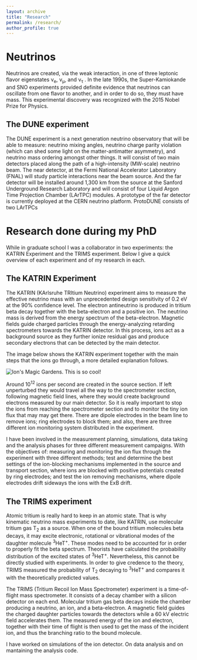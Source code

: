 ```yaml
---
layout: archive
title: "Research"
permalink: /research/
author_profile: true
---
```


# Neutrinos
Neutrinos are created, via the weak interaction, in one of three leptonic flavor eigenstates ν<sub>e</sub>, ν<sub>μ</sub>, and ν<sub>τ</sub> . In the late 1990s, the Super-Kamiokande and SNO experiments provided definite evidence that neutrinos can oscillate from one flavor to another, and in order to do so, they must have mass. This experimental discovery was recognized with the 2015 Nobel Prize for Physics. 

## The DUNE experiment
The DUNE experiment is a next generation neutrino observatory that will be able to measure: neutrino mixing angles, neutrino charge parity violation (which can shed some light on the matter-antimatter asymmetry), and neutrino mass ordering amongst other things. It will consist of two main detectors placed along the path of a high-intensity (MW-scale) neutrino beam. The near detector, at the Fermi National Accelerator Laboratory (FNAL) will study particle interactions near the beam source. And the far detector will be installed around 1,300 km from the source at the Sanford Underground Research Laboratory and will consist of four Liquid Argon Time Projection Chamber (LArTPC) modules. A prototype of the far detector is currently deployed at the CERN neutrino platform. ProtoDUNE consists of two LArTPCs


# Research done during my PhD

While in graduate school I was a collaborator in two experiments: the KATRIN Experiment and the TRIMS experiment. Below I give a quick overview of each experiment and of my research in each.

## The KATRIN Experiment

The KATRIN (KArlsruhe TRItium Neutrino) experiment aims to measure the effective neutrino mass with an unprecedented design sensitivity of 0.2 eV at the 90% confidence level. The electron antineutrino is produced in tritium beta decay together with the beta-electron and a positive ion. The neutrino mass is derived from the energy spectrum of the beta-electron.  Magnetic fields guide charged particles through the energy-analyzing retarding spectrometers towards the KATRIN detector. In this process, ions act as a background source as they further ionize residual gas and produce secondary electrons that can be detected by the main detector. 

The image below shows the KATRIN experiment together with the main steps that the ions go through, a more detailed explanation follows. 

![Ion's Magic Gardens. This is so cool!](https://AnaVizcaya.github.io/images/WebIons1.png "Philadelphia's Magic Gardens")

Around 10<sup>12</sup> ions per second are created in the source section. If left unperturbed they would travel all the way to the spectrometer section, following magnetic field lines, where they would create background electrons measured by our main detector. So it is really important to stop the ions from reaching the spectrometer section and to monitor the tiny ion flux that may may get there. There are dipole electrodes in the beam line to remove ions; ring electrodes to block them; and also, there are three different ion monitoring system distributed in the experiment.

I have been involved in the measurement planning, simulations, data taking and the analysis phases for three different measurement campaigns. With the objectives of: measuring and monitoring the ion flux through the experiment with three different methods; test and determine the best settings of the ion-blocking mechanisms implemented in the source and transport section, where ions are blocked with positive potentials created by ring electrodes; and test the ion removing mechanisms, where dipole electrodes drift sideways the ions with the ExB drift. 

## The TRIMS experiment
Atomic tritium is really hard to keep in an atomic state. That is why kinematic neutrino mass experiments to date, like KATRIN, use molecular tritium gas T<sub>2</sub> as a source. When one of the bound tritium molecules beta decays, it may excite electronic, rotational or vibrational modes of the daughter molecule <sup>3</sup>HeT<sup>+</sup>. These modes need to be accounted for in order to properly fit the beta spectrum. Theorists have calculated the probability distribution of the excited states of <sup>3</sup>HeT<sup>+</sup>. Nevertheless, this cannot be directly studied with experiments. In order to give credence to the theory, TRIMS measured the probability of T<sub>2</sub> decaying to <sup>3</sup>HeT<sup>+</sup> and compares it with the theoretically predicted values.

The TRIMS (Tritium Recoil Ion Mass Spectrometer) experiment is a time-of-flight mass spectrometer. It consists of a decay chamber with a silicon detector on each end. Molecular tritium gas beta decays inside the chamber producing a neutrino, an ion, and a beta-electron. A magnetic field guides the charged daughter particles towards the detectors while a 60 kV electric field accelerates them. The measured energy of the ion and electron, together with their time of flight is then used to get the mass of the incident ion, and thus the branching ratio to the bound molecule.

I have worked on simulations of the ion detector. On data analysis  and on mantaining the analysis code. 
